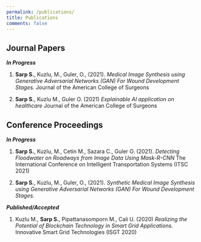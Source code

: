 ```yaml
---
permalink: /publications/
title: Publications
comments: false
---
```




## Journal Papers
_**In Progress**_
1. **Sarp S.**, Kuzlu, M., Guler, O., (2021). _Medical Image Synthesis using Generative Adversarial Networks (GAN) For Wound Development Stages._ Journal of the American College of Surgeons

1. **Sarp S.**, Kuzlu M., Guler O. (2021) _Explainable AI application on healthcare_ Journal of the American College of Surgeons



## Conference Proceedings
_**In Progress**_
1. **Sarp S.**, Kuzlu, M., Cetin M., Sazara C., Guler O. (2021). _Detecting Floodwater on Roadways from Image Data Using Mask-R-CNN_ The International Conference on Intelligent Transportation Systems (ITSC 2021) 

1. **Sarp S.**, Kuzlu, M., Guler, O., (2021). _Synthetic Medical Image Synthesis using Generative Adversarial Networks (GAN) For Wound Development Stages._

_**Published/Accepted**_
1. Kuzlu M., **Sarp S.**, Pipattanasomporn M., Cali U. (2020) _Realizing the Potential of Blockchain Technology in Smart Grid Applications._ Innovative Smart Grid Technologies (ISGT 2020)
